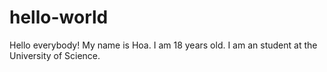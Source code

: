# hello-world
Hello everybody!
My name is Hoa.
I am 18 years old.
I am an student at the University of Science.
